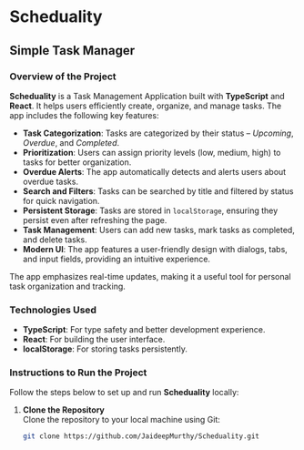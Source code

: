 # Scheduality
## Simple Task Manager

### Overview of the Project

**Scheduality** is a Task Management Application built with **TypeScript** and **React**. It helps users efficiently create, organize, and manage tasks. The app includes the following key features:

- **Task Categorization**: Tasks are categorized by their status – *Upcoming*, *Overdue*, and *Completed*.
- **Prioritization**: Users can assign priority levels (low, medium, high) to tasks for better organization.
- **Overdue Alerts**: The app automatically detects and alerts users about overdue tasks.
- **Search and Filters**: Tasks can be searched by title and filtered by status for quick navigation.
- **Persistent Storage**: Tasks are stored in `localStorage`, ensuring they persist even after refreshing the page.
- **Task Management**: Users can add new tasks, mark tasks as completed, and delete tasks.
- **Modern UI**: The app features a user-friendly design with dialogs, tabs, and input fields, providing an intuitive experience.

The app emphasizes real-time updates, making it a useful tool for personal task organization and tracking.

### Technologies Used
- **TypeScript**: For type safety and better development experience.
- **React**: For building the user interface.
- **localStorage**: For storing tasks persistently.

### Instructions to Run the Project

Follow the steps below to set up and run **Scheduality** locally:

1. **Clone the Repository**  
   Clone the repository to your local machine using Git:

   ```bash
   git clone https://github.com/JaideepMurthy/Scheduality.git

